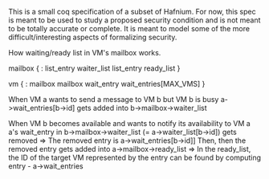 This is a small coq specification of a subset of Hafnium. For now, this spec is 
meant to be used to study a proposed security condition and is not meant to be 
totally accurate or complete. It is meant to model some of the more 
difficult/interesting aspects of formalizing security.

How waiting/ready list in VM's mailbox works.

mailbox {
  :
  list_entry waiter_list
  list_entry ready_list
}

vm {
  :
  mailbox mailbox
  wait_entry wait_entries[MAX_VMS]
}

When VM a wants to send a message to VM b but VM b is busy
  a->wait_entries[b->id] gets added into b->mailbox->waiter_list
  
When VM b becomes available and wants to notify its availability to VM a
  a's wait_entry in b->mailbox->waiter_list (= a->waiter_list[b->id]) gets removed
     => The removed entry is a->wait_entries[b->id]]
  Then, then the removed entry gets added into a->mailbox->ready_list
     => In the ready_list, the ID of the target VM represented by the entry can be
        found by computing entry - a->wait_entries
